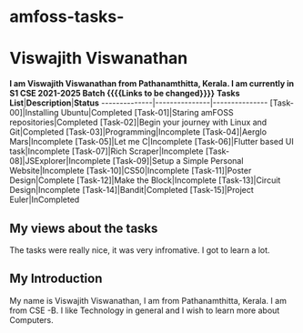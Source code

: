 # amfoss-tasks-
# Viswajith Viswanathan
**I am Viswajith Viswanathan from Pathanamthitta, Kerala. I am currently in S1 CSE 2021-2025 Batch {{{{Links to be changed}}}}**
**Tasks List**|**Description**|**Status**
--------------|---------------|---------------
[Task-00]|Installing Ubuntu|Completed
[Task-01]|Staring amFOSS repositories|Completed
[Task-02]|Begin your journey with Linux and Git|Completed
[Task-03]|Programming|Incomplete 
[Task-04]|Aerglo Mars|Incomplete 
[Task-05]|Let me C|Incomplete 
[Task-06]|Flutter based UI task|Incomplete 
[Task-07]|Rich Scraper|Incomplete 
[Task-08]|JSExplorer|Incomplete 
[Task-09]|Setup a Simple Personal Website|Incomplete 
[Task-10]|CS50|Incomplete 
[Task-11]|Poster Design|Complete 
[Task-12]|Make the Block|Incomplete 
[Task-13]|Circuit Design|Incomplete
[Task-14]|Bandit|Completed
[Task-15]|Project Euler|InCompleted
## My views about the tasks
The tasks were really nice, it was very infromative. I got to learn a lot.
## My Introduction
My name is Viswajith Viswanathan, I am from Pathanamthitta, Kerala. I am from CSE -B.
I like Technology in general and I wish to learn more about Computers.
